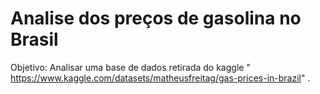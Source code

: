 # Analise dos preços de gasolina no Brasil
Objetivo: Analisar uma base de dados retirada do kaggle " https://www.kaggle.com/datasets/matheusfreitag/gas-prices-in-brazil" .

